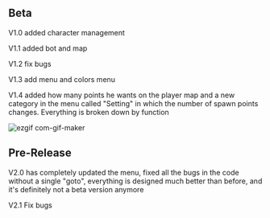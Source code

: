 
## Beta 

V1.0 added character management

V1.1 added bot and map 

V1.2 fix bugs

V1.3 add menu and colors menu

V1.4 added how many points he wants on the player map and a new category in the menu called "Setting" in which the number of spawn points changes. Everything is broken down by function

![ezgif com-gif-maker](https://user-images.githubusercontent.com/75688693/184512073-ba23112d-8650-46b4-be3c-fe4bbfd2d915.gif)

## Pre-Release

V2.0 has completely updated the menu, fixed all the bugs in the code without a single "goto", everything is designed much better than before, and it's definitely not a beta version anymore

V2.1 Fix bugs
